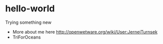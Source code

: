 # hello-world
Trying something new 

- More about me here http://openwetware.org/wiki/User:JernejTurnsek
- TriForOceans
